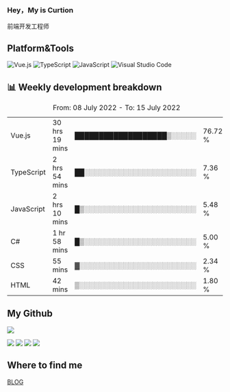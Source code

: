 ### Hey，My is Curtion
前端开发工程师
## Platform&Tools

![Vue.js](https://img.shields.io/badge/-Vue.js-4FC08D?style=flat-square&logo=Vue.js&logoColor=white)
![TypeScript](https://img.shields.io/badge/-TypeScript-007ACC?style=flat-square&logo=typescript&logoColor=white)
![JavaScript](https://img.shields.io/badge/-JavaScript-F7DF1E?style=flat-square&logo=javascript&logoColor=black)
![Visual Studio Code](https://img.shields.io/badge/-VSCode-007ACC?style=flat-square&logo=Visual-Studio-Code&logoColor=white)

## 📊 Weekly development breakdown

<!--START_SECTION:waka-->

<table><caption>From: 08 July 2022 - To: 15 July 2022</caption><tr><td>Vue.js</td><td>30 hrs 19 mins</td><td>███████████████████▒░░░░░</td><td>76.72 %</td></tr><tr><td>TypeScript</td><td>2 hrs 54 mins</td><td>██░░░░░░░░░░░░░░░░░░░░░░░</td><td>7.36 %</td></tr><tr><td>JavaScript</td><td>2 hrs 10 mins</td><td>█▒░░░░░░░░░░░░░░░░░░░░░░░</td><td>5.48 %</td></tr><tr><td>C#</td><td>1 hr 58 mins</td><td>█▒░░░░░░░░░░░░░░░░░░░░░░░</td><td>5.00 %</td></tr><tr><td>CSS</td><td>55 mins</td><td>▓░░░░░░░░░░░░░░░░░░░░░░░░</td><td>2.34 %</td></tr><tr><td>HTML</td><td>42 mins</td><td>▒░░░░░░░░░░░░░░░░░░░░░░░░</td><td>1.80 %</td></tr></table>

<!--END_SECTION:waka-->

## My Github

![](http://github-profile-summary-cards.vercel.app/api/cards/profile-details?username=curtion&theme=nord_bright)

![](http://github-profile-summary-cards.vercel.app/api/cards/stats?username=curtion&theme=nord_bright)
![](http://github-profile-summary-cards.vercel.app/api/cards/productive-time?username=curtion&theme=nord_bright&utcOffset=8)
![](http://github-profile-summary-cards.vercel.app/api/cards/repos-per-language?username=curtion&theme=nord_bright)
![](http://github-profile-summary-cards.vercel.app/api/cards/most-commit-language?username=curtion&theme=nord_bright)

## Where to find me

[BLOG](https://blog.3gxk.net)
